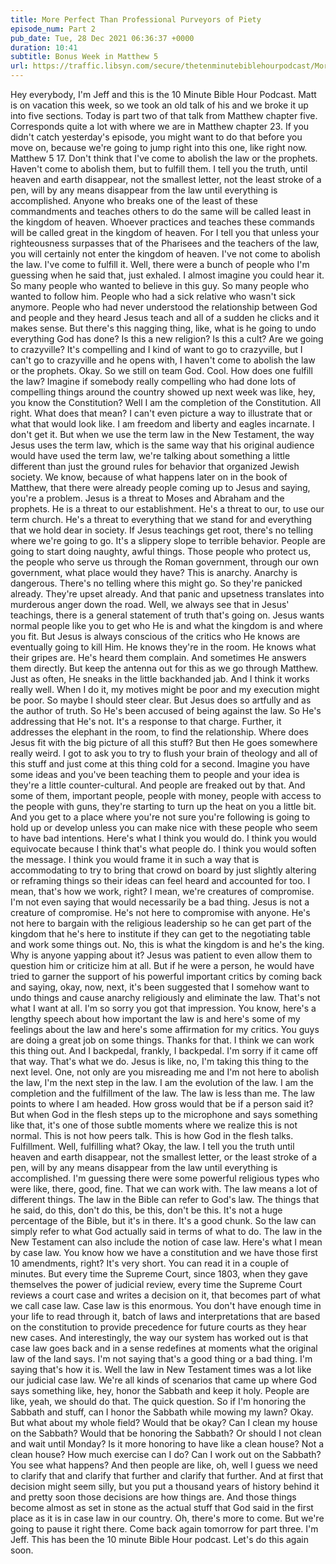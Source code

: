 ```yaml
---
title: More Perfect Than Professional Purveyors of Piety
episode_num: Part 2
pub_date: Tue, 28 Dec 2021 06:36:37 +0000
duration: 10:41
subtitle: Bonus Week in Matthew 5
url: https://traffic.libsyn.com/secure/thetenminutebiblehourpodcast/More_Perfect_Than_Professional_Purveyors_of_Piety_-_Part_2.mp3
---
```


 Hey everybody, I'm Jeff and this is the 10 Minute Bible Hour Podcast. Matt is on vacation this week, so we took an old talk of his and we broke it up into five sections. Today is part two of that talk from Matthew chapter five. Corresponds quite a lot with where we are in Matthew chapter 23. If you didn't catch yesterday's episode, you might want to do that before you move on, because we're going to jump right into this one, like right now. Matthew 5 17. Don't think that I've come to abolish the law or the prophets. Haven't come to abolish them, but to fulfill them. I tell you the truth, until heaven and earth disappear, not the smallest letter, not the least stroke of a pen, will by any means disappear from the law until everything is accomplished. Anyone who breaks one of the least of these commandments and teaches others to do the same will be called least in the kingdom of heaven. Whoever practices and teaches these commands will be called great in the kingdom of heaven. For I tell you that unless your righteousness surpasses that of the Pharisees and the teachers of the law, you will certainly not enter the kingdom of heaven. I've not come to abolish the law. I've come to fulfill it. Well, there were a bunch of people who I'm guessing when he said that, just exhaled. I almost imagine you could hear it. So many people who wanted to believe in this guy. So many people who wanted to follow him. People who had a sick relative who wasn't sick anymore. People who had never understood the relationship between God and people and they heard Jesus teach and all of a sudden he clicks and it makes sense. But there's this nagging thing, like, what is he going to undo everything God has done? Is this a new religion? Is this a cult? Are we going to crazyville? It's compelling and I kind of want to go to crazyville, but I can't go to crazyville and he opens with, I haven't come to abolish the law or the prophets. Okay. So we still on team God. Cool. How does one fulfill the law? Imagine if somebody really compelling who had done lots of compelling things around the country showed up next week was like, hey, you know the Constitution? Well I am the completion of the Constitution. All right. What does that mean? I can't even picture a way to illustrate that or what that would look like. I am freedom and liberty and eagles incarnate. I don't get it. But when we use the term law in the New Testament, the way Jesus uses the term law, which is the same way that his original audience would have used the term law, we're talking about something a little different than just the ground rules for behavior that organized Jewish society. We know, because of what happens later on in the book of Matthew, that there were already people coming up to Jesus and saying, you're a problem. Jesus is a threat to Moses and Abraham and the prophets. He is a threat to our establishment. He's a threat to our, to use our term church. He's a threat to everything that we stand for and everything that we hold dear in society. If Jesus teachings get root, there's no telling where we're going to go. It's a slippery slope to terrible behavior. People are going to start doing naughty, awful things. Those people who protect us, the people who serve us through the Roman government, through our own government, what place would they have? This is anarchy. Anarchy is dangerous. There's no telling where this might go. So they're panicked already. They're upset already. And that panic and upsetness translates into murderous anger down the road. Well, we always see that in Jesus' teachings, there is a general statement of truth that's going on. Jesus wants normal people like you to get who He is and what the kingdom is and where you fit. But Jesus is always conscious of the critics who He knows are eventually going to kill Him. He knows they're in the room. He knows what their gripes are. He's heard them complain. And sometimes He answers them directly. But keep the antenna out for this as we go through Matthew. Just as often, He sneaks in the little backhanded jab. And I think it works really well. When I do it, my motives might be poor and my execution might be poor. So maybe I should steer clear. But Jesus does so artfully and as the author of truth. So He's been accused of being against the law. So He's addressing that He's not. It's a response to that charge. Further, it addresses the elephant in the room, to find the relationship. Where does Jesus fit with the big picture of all this stuff? But then He goes somewhere really weird. I got to ask you to try to flush your brain of theology and all of this stuff and just come at this thing cold for a second. Imagine you have some ideas and you've been teaching them to people and your idea is they're a little counter-cultural. And people are freaked out by that. And some of them, important people, people with money, people with access to the people with guns, they're starting to turn up the heat on you a little bit. And you get to a place where you're not sure you're following is going to hold up or develop unless you can make nice with these people who seem to have bad intentions. Here's what I think you would do. I think you would equivocate because I think that's what people do. I think you would soften the message. I think you would frame it in such a way that is accommodating to try to bring that crowd on board by just slightly altering or reframing things so their ideas can feel heard and accounted for too. I mean, that's how we work, right? I mean, we're creatures of compromise. I'm not even saying that would necessarily be a bad thing. Jesus is not a creature of compromise. He's not here to compromise with anyone. He's not here to bargain with the religious leadership so he can get part of the kingdom that he's here to institute if they can get to the negotiating table and work some things out. No, this is what the kingdom is and he's the king. Why is anyone yapping about it? Jesus was patient to even allow them to question him or criticize him at all. But if he were a person, he would have tried to garner the support of his powerful important critics by coming back and saying, okay, now, next, it's been suggested that I somehow want to undo things and cause anarchy religiously and eliminate the law. That's not what I want at all. I'm so sorry you got that impression. You know, here's a lengthy speech about how important the law is and here's some of my feelings about the law and here's some affirmation for my critics. You guys are doing a great job on some things. Thanks for that. I think we can work this thing out. And I backpedal, frankly, I backpedal. I'm sorry if it came off that way. That's what we do. Jesus is like, no, I'm taking this thing to the next level. One, not only are you misreading me and I'm not here to abolish the law, I'm the next step in the law. I am the evolution of the law. I am the completion and the fulfillment of the law. The law is less than me. The law points to where I am headed. How gross would that be if a person said it? But when God in the flesh steps up to the microphone and says something like that, it's one of those subtle moments where we realize this is not normal. This is not how peers talk. This is how God in the flesh talks. Fulfillment. Well, fulfilling what? Okay, the law. I tell you the truth until heaven and earth disappear, not the smallest letter, or the least stroke of a pen, will by any means disappear from the law until everything is accomplished. I'm guessing there were some powerful religious types who were like, there, good, fine. That we can work with. The law means a lot of different things. The law in the Bible can refer to God's law. The things that he said, do this, don't do this, be this, don't be this. It's not a huge percentage of the Bible, but it's in there. It's a good chunk. So the law can simply refer to what God actually said in terms of what to do. The law in the New Testament can also include the notion of case law. Here's what I mean by case law. You know how we have a constitution and we have those first 10 amendments, right? It's very short. You can read it in a couple of minutes. But every time the Supreme Court, since 1803, when they gave themselves the power of judicial review, every time the Supreme Court reviews a court case and writes a decision on it, that becomes part of what we call case law. Case law is this enormous. You don't have enough time in your life to read through it, batch of laws and interpretations that are based on the constitution to provide precedence for future courts as they hear new cases. And interestingly, the way our system has worked out is that case law goes back and in a sense redefines at moments what the original law of the land says. I'm not saying that's a good thing or a bad thing. I'm saying that's how it is. Well the law in New Testament times was a lot like our judicial case law. We're all kinds of scenarios that came up where God says something like, hey, honor the Sabbath and keep it holy. People are like, yeah, we should do that. The quick question. So if I'm honoring the Sabbath and stuff, can I honor the Sabbath while mowing my lawn? Okay. But what about my whole field? Would that be okay? Can I clean my house on the Sabbath? Would that be honoring the Sabbath? Or should I not clean and wait until Monday? Is it more honoring to have like a clean house? Not a clean house? How much exercise can I do? Can I work out on the Sabbath? You see what happens? And then people are like, oh, well I guess we need to clarify that and clarify that further and clarify that further. And at first that decision might seem silly, but you put a thousand years of history behind it and pretty soon those decisions are how things are. And those things become almost as set in stone as the actual stuff that God said in the first place as it is in case law in our country. Oh, there's more to come. But we're going to pause it right there. Come back again tomorrow for part three. I'm Jeff. This has been the 10 minute Bible Hour podcast. Let's do this again soon.
